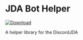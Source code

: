 # JDA Bot Helper

[![Download](https://api.bintray.com/packages/booky10/JDABotHelper/JDABotHelper/images/download.svg) ](https://bintray.com/booky10/JDABotHelper/JDABotHelper/_latestVersion)

A helper library for the DiscordJDA